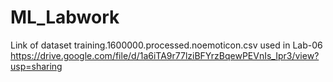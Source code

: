# ML_Labwork
Link of dataset training.1600000.processed.noemoticon.csv used in Lab-06
https://drive.google.com/file/d/1a6iTA9r77lziBFYrzBqewPEVnIs_Ipr3/view?usp=sharing

